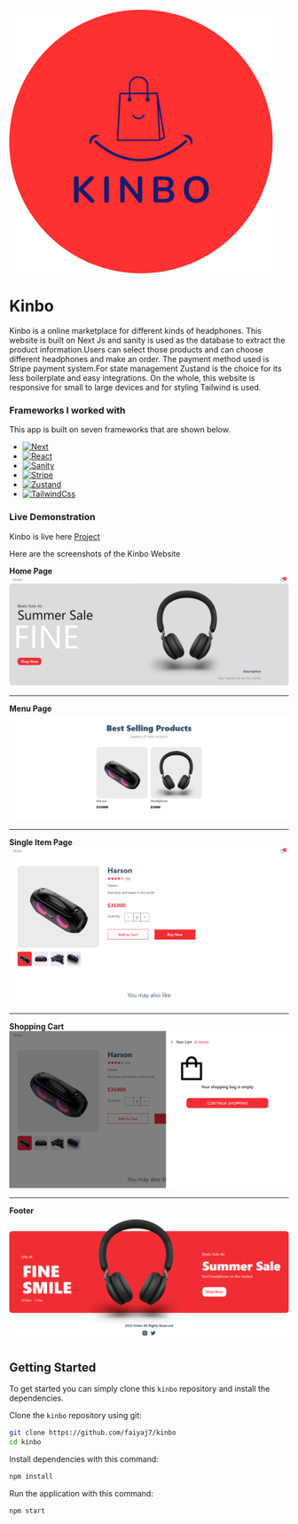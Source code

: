 ![Kinbo](/public/logo.png)

# Kinbo

Kinbo is a online marketplace for different kinds of headphones. This website is built on Next Js and sanity is used as the database to extract the product information.Users can select those products and can choose different headphones and make an order. The payment method used is Stripe payment system.For state management Zustand is the choice for its less boilerplate and easy integrations. On the whole, this website is responsive for small to large devices and for styling Tailwind is used.

### Frameworks I worked with

This app is built on seven frameworks that are shown below.

- [![Next][Next]][NextUrl]
- [![React][React]][ReactUrl]
- [![Sanity][Sanity Badge]][SanityUrl]
- [![Stripe][Stripe Badge]][StripeUrl]
- [![Zustand][Zustand]][ZustandUrl]
- [![TailwindCss][Tailwind]][TailwindUrl]

### Live Demonstration

Kinbo is live here [Project]()

Here are the screenshots of the Kinbo Website

**Home Page**
![Home Page](/public/home.png)

---

**Menu Page**
![Menu](/public/menu.png "Menu")

---

**Single Item Page**
![Item Detail](/public/singleItem.png)

---

**Shopping Cart**
![Shopping Cart](/public/cart.png "Shopping Cart")

---

**Footer**
![Footer](/public/footer.png "Footer")

## Getting Started

To get started you can simply clone this `kinbo` repository and install the dependencies.

Clone the `kinbo` repository using git:

```bash
git clone https://github.com/faiyaj7/kinbo
cd kinbo
```

Install dependencies with this command:

```bash
npm install
```

Run the application with this command:

```bash
npm start
```

[Next]: https://img.shields.io/badge/next.js-000000?style=for-the-badge&logo=nextdotjs&logoColor=white
[NextUrl]: https://nextjs.org/
[React]: https://img.shields.io/badge/React-20232A?style=for-the-badge&logo=react&logoColor=61DAFB
[ReactUrl]: https://reactjs.org/
[Sanity Badge]: https://img.shields.io/badge/Sanity-F03E2F?logo=sanity&logoColor=fff&style=plastic
[SanityUrl]: https://www.sanity.io/
[Stripe Badge]: https://img.shields.io/badge/Stripe-008CDD?logo=stripe&logoColor=fff&style=plastic
[StripeUrl]: https://stripe.com/
[Zustand]: https://img.shields.io/badge/zustand-%2320232a.svg?style=for-the-badge&logo=react&logoColor=%2361DAFB
[ZustandUrl]: https://github.com/pmndrs/zustand
[Tailwind]: https://img.shields.io/badge/tailwindcss-%2338B2AC.svg?style=for-the-badge&logo=tailwind-css&logoColor=white
[TailwindUrl]: https://tailwindcss.com

